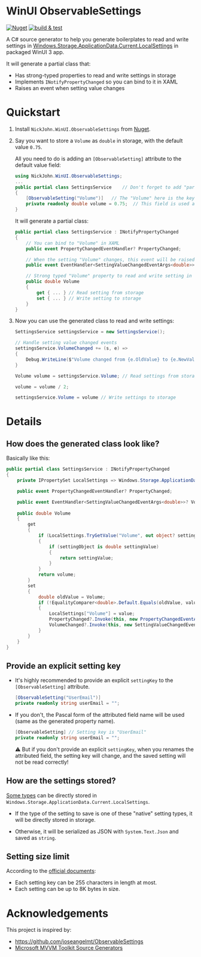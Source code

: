 # WinUI ObservableSettings

[![Nuget](https://img.shields.io/nuget/v/NickJohn.WinUI.ObservableSettings)](https://www.nuget.org/packages/NickJohn.WinUI.ObservableSettings)
[![build & test](https://github.com/JasonWei512/WinUI-ObservableSettings/actions/workflows/ci.yml/badge.svg)](https://github.com/JasonWei512/WinUI-ObservableSettings/actions/workflows/ci.yml)

A C# source generator to help you generate boilerplates to read and write settings in [Windows.Storage.ApplicationData.Current.LocalSettings](https://learn.microsoft.com/en-us/windows/apps/design/app-settings/store-and-retrieve-app-data#retrieve-the-local-app-data-store) in packaged WinUI 3 app.

It will generate a partial class that:
- Has strong-typed properties to read and write settings in storage
- Implements `INotifyPropertyChanged` so you can bind to it in XAML
- Raises an event when setting value changes


# Quickstart

1.  Install `NickJohn.WinUI.ObservableSettings` from [Nuget](https://www.nuget.org/packages/NickJohn.WinUI.ObservableSettings).

2.  Say you want to store a `Volume` as `double` in storage, with the default value `0.75`.

    All you need to do is adding an `[ObservableSetting]` attribute to the default value field:

    ```csharp
    using NickJohn.WinUI.ObservableSettings;
    ...
    public partial class SettingsService    // Don't forget to add "partial" keyword to the class!
    {
        [ObservableSetting("Volume")]   // The "Volume" here is the key of the setting in storage
        private readonly double volume = 0.75;  // This field is used as the default setting value
    }
    ```

    It will generate a partial class:

    ```csharp
    public partial class SettingsService : INotifyPropertyChanged
    {
        // You can bind to "Volume" in XAML
        public event PropertyChangedEventHandler? PropertyChanged;

        // When the setting "Volume" changes, this event will be raised
        public event EventHandler<SettingValueChangedEventArgs<double>>? VolumeChanged;

        // Strong typed "Volume" property to read and write setting in storage
        public double Volume 
        {
            get { ... } // Read setting from storage
            set { ... } // Write setting to storage
        }
    }
    ```

3.  Now you can use the generated class to read and write settings:

    ```csharp
    SettingsService settingsService = new SettingsService();

    // Handle setting value changed events
    settingsService.VolumeChanged += (s, e) => 
    {
        Debug.WriteLine($"Volume changed from {e.OldValue} to {e.NewValue}");
    }

    Volume volume = settingsService.Volume; // Read settings from storage

    volume = volume / 2;

    settingsService.Volume = volume // Write settings to storage
    ```


# Details

## How does the generated class look like?

Basically like this:

```csharp
public partial class SettingsService : INotifyPropertyChanged
{
    private IPropertySet LocalSettings => Windows.Storage.ApplicationData.Current.LocalSettings.Values;

    public event PropertyChangedEventHandler? PropertyChanged;

    public event EventHandler<SettingValueChangedEventArgs<double>>? VolumeChanged;
        
    public double Volume
    {
        get
        {
            if (LocalSettings.TryGetValue("Volume", out object? settingObject))
            {
                if (settingObject is double settingValue)
                {
                    return settingValue;
                }
            }
            return volume;
        }
        set
        {
            double oldValue = Volume;
            if (!EqualityComparer<double>.Default.Equals(oldValue, value))
            {
                LocalSettings["Volume"] = value;
                PropertyChanged?.Invoke(this, new PropertyChangedEventArgs("Volume"));
                VolumeChanged?.Invoke(this, new SettingValueChangedEventArgs<double>(oldValue, value));
            }
        }
    }
}
```

## Provide an explicit setting key

- It's highly recommended to provide an explicit `settingKey` to the `[ObservableSetting]` attribute.

  ```csharp
  [ObservableSetting("UserEmail")]
  private readonly string userEmail = "";
  ```

- If you don't, the Pascal form of the attributed field name will be used (same as the generated property name). 

  ```csharp
  [ObservableSetting] // Setting key is "UserEmail"
  private readonly string userEmail = "";
  ```
  
  ⚠ But if you don't provide an explicit `settingKey`, when you renames the attributed field, the setting key will change, and the saved setting will not be read correctly!

## How are the settings stored?

[Some types](https://learn.microsoft.com/en-us/windows/apps/design/app-settings/store-and-retrieve-app-data#settings) can be directly stored in `Windows.Storage.ApplicationData.Current.LocalSettings`.

- If the type of the setting to save is one of these "native" setting types, it will be directly stored in storage.

- Otherwise, it will be serialized as JSON with `System.Text.Json` and saved as `string`.

## Setting size limit

According to the [official documents](https://learn.microsoft.com/en-us/uwp/api/windows.storage.applicationdata.localsettings#remarks):

- Each setting key can be 255 characters in length at most.
- Each setting can be up to 8K bytes in size.

# Acknowledgements

This project is inspired by:
- https://github.com/joseangelmt/ObservableSettings
- [Microsoft MVVM Toolkit Source Generators](https://github.com/CommunityToolkit/dotnet)
